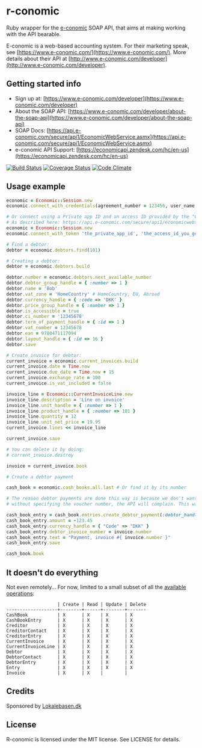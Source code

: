 # r-conomic

Ruby wrapper for the [e-conomic](https://www.e-conomic.com/) SOAP API, that aims at making working with the API bearable.

E-conomic is a web-based accounting system. For their marketing speak, see [https://www.e-conomic.com/](https://www.e-conomic.com/).
More details about their API at [http://www.e-conomic.com/developer](http://www.e-conomic.com/developer).

## Getting started info

* Sign up at: [https://www.e-conomic.com/developer](https://www.e-conomic.com/developer)
* About the SOAP API: [https://www.e-conomic.com/developer/about-the-soap-api](https://www.e-conomic.com/developer/about-the-soap-api)
* SOAP Docs: [https://api.e-conomic.com/secure/api1/EconomicWebService.asmx](https://api.e-conomic.com/secure/api1/EconomicWebService.asmx)
* e-conomic API Support: [https://economicapi.zendesk.com/hc/en-us](https://economicapi.zendesk.com/hc/en-us)

[![Build Status](https://secure.travis-ci.org/lokalebasen/rconomic.png?branch=master)](http://travis-ci.org/lokalebasen/rconomic) [![Coverage Status](https://coveralls.io/repos/lokalebasen/rconomic/badge.png?branch=master)](https://coveralls.io/r/lokalebasen/rconomic?branch=master) [![Code Climate](https://codeclimate.com/github/lokalebasen/rconomic.png)](https://codeclimate.com/github/lokalebasen/rconomic)


## Usage example

```ruby
economic = Economic::Session.new
economic.connect_with_credentials(agreement_number = 123456, user_name = 'API', password = 'passw0rd')

# Or connect using a Private app ID and an access ID provided by the "Grant Access"
# As described here: https://api.e-conomic.com/secure/api1/economicwebservice.asmx?op=ConnectWithToken
economic = Economic::Session.new
economic.connect_with_token 'the_private_app_id', 'the_access_id_you_got_from_the_grant'

# Find a debtor:
debtor = economic.debtors.find(101)

# Creating a debtor:
debtor = economic.debtors.build

debtor.number = economic.debtors.next_available_number
debtor.debtor_group_handle = { :number => 1 }
debtor.name = 'Bob'
debtor.vat_zone = 'HomeCountry' # HomeCountry, EU, Abroad
debtor.currency_handle = { :code => 'DKK' }
debtor.price_group_handle = { :number => 1 }
debtor.is_accessible = true
debtor.ci_number = '12345678'
debtor.term_of_payment_handle = { :id => 1 }
debtor.vat_number = 12345678
debtor.ean = 9780471117094
debtor.layout_handle = { :id => 16 }
debtor.save

# Create invoice for debtor:
current_invoice = economic.current_invoices.build
current_invoice.date = Time.now
current_invoice.due_date = Time.now + 15
current_invoice.exchange_rate = 100
current_invoice.is_vat_included = false

invoice_line = Economic::CurrentInvoiceLine.new
invoice_line.description = 'Line on invoice'
invoice_line.unit_handle = { :number => 1 }
invoice_line.product_handle = { :number => 101 }
invoice_line.quantity = 12
invoice_line.unit_net_price = 19.95
current_invoice.lines << invoice_line

current_invoice.save

# You can delete it by doing:
# current_invoice.destroy

invoice = current_invoice.book

# Create a debtor payment

cash_book = economic.cash_books.all.last # Or find it by its number

# The reason debtor payments are done this way is because we don't want to specify the voucher number. If we build the cash book entry ourselves,
# without specifying the voucher number, the API will complain. This way, E-Conomics will assign a voucher number for us.

cash_book_entry = cash_book.entries.create_debtor_payment(:debtor_handle => debtor.handle, :contra_account_handle => { :number => '1920' })
cash_book_entry.amount = -123.45
cash_book_entry.currency_handle = { "Code" => "DKK" }
cash_book_entry.debtor_invoice_number = invoice.number
cash_book_entry.text = "Payment, invoice #{ invoice.number }"
cash_book_entry.save

cash_book.book

```

## It doesn't do everything

Not even remotely... For now, limited to a small subset of all the [available operations](https://www.e-conomic.com/secure/api1/EconomicWebService.asmx):

                       | Create | Read | Update | Delete
    -------------------+--------+------+--------+-------
    CashBook           | X      | X    | X      | X
    CashBookEntry      | X      | X    | X      | X
    Creditor           | X      | X    | X      | X
    CreditorContact    | X      | X    | X      | X
    CreditorEntry      | X      | X    | X      | X
    CurrentInvoice     | X      | X    | X      | X
    CurrentInvoiceLine | X      | X    | X      | X
    Debtor             | X      | X    | X      | X
    DebtorContact      | X      | X    | X      | X
    DebtorEntry        | X      | X    | X      | X
    Entry              | X      | X    | X      | X
    Invoice            | X      | X    |        |


## Credits

Sponsored by [Lokalebasen.dk](http://lokalebasen.dk)


## License

R-conomic is licensed under the MIT license. See LICENSE for details.
